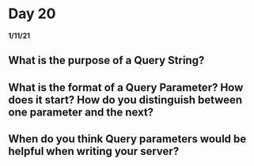 # Day 20
__1/11/21__

## What is the purpose of a Query String?

## What is the format of a Query Parameter? How does it start? How do you distinguish between one parameter and the next?

## When do you think Query parameters would be helpful when writing your server?
